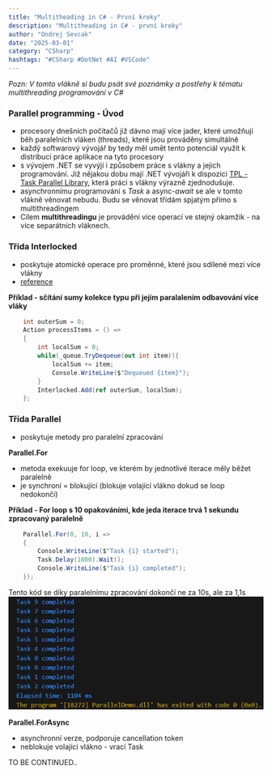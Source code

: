 ```yaml
---
title: "Multitheading in C# - První kroky"
description: "Multitheading in C# - první kroky"
author: "Ondrej Sevcak"
date: "2025-03-01"
category: "CSharp"
hashtags: "#CSharp #DotNet #AI #VSCode"
---
```


*Pozn: V tomto vlákně si budu psát své poznámky a postřehy k tématu multithreading programování v C#*



### Parallel programming - Úvod

- procesory dnešních počítačů již dávno mají více jader, které umožňují běh paralelních vláken (threads), které jsou prováděny simultálně
- každý softwarový vývojář by tedy měl umět tento potenciál využít k distribuci práce aplikace na tyto procesory
- s vývojem .NET se vyvýjí i způsobem práce s vlákny a jejich programování. Již nějakou dobu mají .NET vývojáři k dispozici [TPL - Task Parallel Library](https://learn.microsoft.com/en-us/dotnet/standard/parallel-programming/task-parallel-library-tpl), která práci s vlákny výrazně zjednodušuje. 
- asynchronnímu programování s *Task* a async-*await* se ale v tomto vlákně věnovat nebudu. Budu se věnovat třídám spjatým přímo s multithreadingem
- Cílem **multithreadingu** je provádění více operací ve stejný okamžik - na více separátních vláknech. 

### Třída Interlocked

- poskytuje atomické operace pro proměnné, které jsou sdílené mezi více vlákny
- [reference](https://learn.microsoft.com/en-us/dotnet/api/system.threading.interlocked?view=net-9.0)


**Příklad - sčítání sumy kolekce typu <int> při jejím paralalením odbavování více vláky**
```csharp
    int outerSum = 0;
    Action processItems = () => 
    {
        int localSum = 0;
        while(_queue.TryDequeue(out int item)){
            localSum += item;
            Console.WriteLine($"Dequeued {item}");
        }
        Interlocked.Add(ref outerSum, localSum);
    };
```

### Třída Parallel

- poskytuje metody pro paralelní zpracování

**Parallel.For**

- metoda exekuuje for loop, ve kterém by jednotlivé iterace měly běžet paralelně
- je synchroní = blokující (blokuje volající vlákno dokud se loop nedokončí)

**Příklad - For loop s 10 opakováními, kde jeda iterace trvá 1 sekundu zpracovaný paralelně**
```csharp
    Parallel.For(0, 10, i =>
    {
        Console.WriteLine($"Task {i} started");
        Task.Delay(1000).Wait();
        Console.WriteLine($"Task {i} completed");
    });
```

Tento kód se díky paralelnímu zpracování dokončí ne za 10s, ale za 1,1s<br>
![Parallel.For Demo](https://raw.githubusercontent.com/OndrejSevcak/BlazorBlogStorage/refs/heads/main/Posts/CSharp/ParallelForDemo.png)

**Parallel.ForAsync**

- asynchronní verze, podporuje cancellation token
- neblokuje volající vlákno - vrací Task

TO BE CONTINUED..